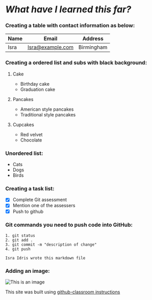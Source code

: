 # **_What have I learned this far?_**

### Creating a table with contact information as below:

|Name|Email|Address|
|----|-----|-------| 
|Isra|Isra@example.com|Birmingham|

### Creating a ordered list and subs with black background: 

1. Cake
  
     * Birthday cake
     * Graduation cake

2. Pancakes

     * American style pancakes
     * Traditional style pancakes 
    
3. Cupcakes
     
     * Red velvet
     * Chocolate


### Unordered list:
* Cats
* Dogs 
* Birds

### Creating a task list:
- [x] Complete Git assessment
- [x] Mention one of the assessers 
- [x] Push to github

### Git commands you need to push code into GitHub:
```
1. git status
2. git add .
3. git commit -m "description of change"
4. git push 
```

`Isra Idris wrote this markdown file`

### Adding an image:
![This is an image](https://pbs.twimg.com/profile_images/1352229421474844673/zsMKSjXv_400x400.jpg)

<!-- This is a hidden message: HELLOOO -->


This site was built using [github-classroom instructions](https://github.com/black-codher-bootcamp-2022-daly/unit-01-github-fundamentals-homework-Israidris)
